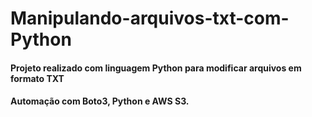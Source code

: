 # Manipulando-arquivos-txt-com-Python

#### Projeto realizado com linguagem Python para modificar arquivos em formato TXT
#### Automação com Boto3, Python e AWS S3.
